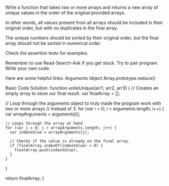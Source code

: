 Write a function that takes two or more arrays and returns a new array of unique values in the order of the original provided arrays.

In other words, all values present from all arrays should be included in their original order, but with no duplicates in the final array.

The unique numbers should be sorted by their original order, but the final array should not be sorted in numerical order.

Check the assertion tests for examples.

Remember to use Read-Search-Ask if you get stuck. Try to pair program. Write your own code.

Here are some helpful links:
    Arguments object
    Array.prototype.reduce()

Basic Code Solution:
function uniteUnique(arr1, arr2, arr3) {
  // Creates an empty array to store our final result.
  var finalArray = [];

  // Loop through the arguments object to truly made the program work with two or more arrays
  // instead of 3.
  for (var i = 0; i < arguments.length; i++) {
    var arrayArguments = arguments[i];

    // Loops through the array at hand
    for (var j = 0; j < arrayArguments.length; j++) {
      var indexValue = arrayArguments[j];

      // Checks if the value is already on the final array.
      if (finalArray.indexOf(indexValue) < 0) {
        finalArray.push(indexValue);
      }
    }
  }

  return finalArray;
}